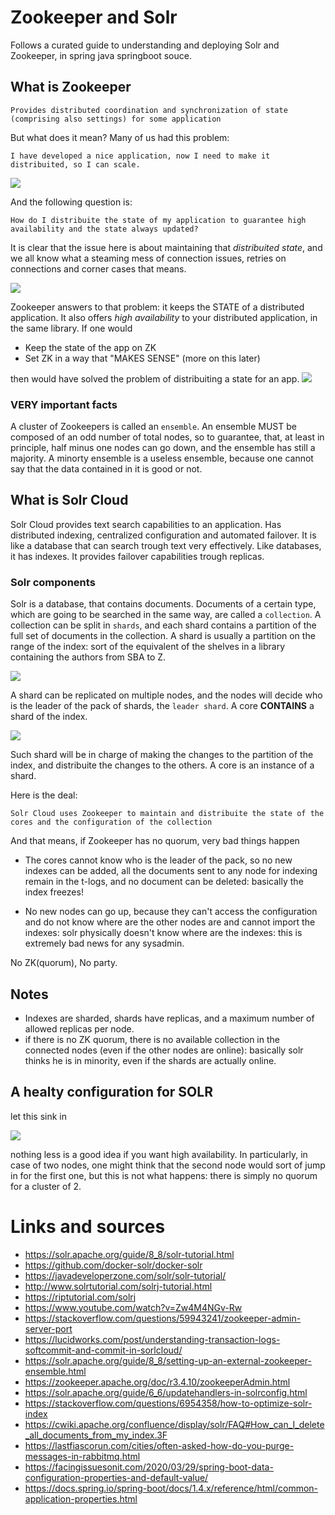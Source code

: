 # Zookeeper and Solr

Follows a curated guide to understanding and deploying Solr and Zookeeper, in spring java springboot souce.

## What is Zookeeper

```Provides distributed coordination and synchronization of state (comprising also settings) for some application```

But what does it mean? Many of us had this problem: 

```I have developed a nice application, now I need to make it distribuited, so I can scale.```

![](diagrams/out/apps-with-state.png)

And the following question is: 

```How do I distribuite the state of my application to guarantee high availability and the state always updated?```

It is clear that the issue here is about maintaining that _distribuited state_, and we all know what a steaming mess of connection issues, retries on connections and corner cases that means.

![](diagrams/out/apps-with-state-no-zk.png)

Zookeeper answers to that problem:  it keeps the STATE of a distributed application. It also offers _high availability_ to your distributed application, in the same library. If one would

- Keep the state of the app on ZK
- Set ZK in a way that "MAKES SENSE" (more on this later)

then would have solved the problem of distribuiting a state for an app.
![](diagrams/out/apps-with-state-zk.png)

### VERY important facts

A cluster of Zookeepers is called an ```ensemble```. An ensemble MUST be composed of an odd number of total nodes, so to guarantee, that, at least in principle, half minus one nodes can go down, and the ensemble has still a majority. A minorty ensemble is a useless ensemble, because one cannot say that the data contained in it is good or not.

## What is Solr Cloud

Solr Cloud provides text search capabilities to an application. Has distributed indexing, centralized configuration and automated failover. It is like a database that can search trough text very effectively. Like databases, it has indexes. It provides failover capabilities trough replicas.

### Solr components

Solr is a database, that contains documents. Documents of a certain type, which are going to be searched in the same way, are called a ```collection```.
A collection can be split in ```shards```, and each shard contains a partition of the full set of documents in the collection. A shard is usually
a partition on the range of the index: sort of the equivalent of the shelves
in a library containing the authors from SBA to Z. 

![](diagrams/out/solr-cloud-logical.png)

A shard can be replicated on multiple nodes, and the nodes will decide
who is the leader of the pack of shards, the ```leader shard```. A core **CONTAINS** a shard of the index.

![](diagrams/out/solr-cloud-physical.png)

Such shard will be in charge of making the changes to the partition of the index, and distribuite the changes to the others. A core is an instance of a shard.

Here is the deal:

```Solr Cloud uses Zookeeper to maintain and distribuite the state of the cores and the configuration of the collection```

And that means, if Zookeeper has no quorum, very bad things happen

- The cores cannot know who is the leader of the pack, so no new indexes can be added, all the documents sent to any node for indexing remain in the t-logs, and no document can be deleted: basically the index freezes!

- No new nodes can go up, because they can't access the configuration and do not know where are the other nodes are and cannot import the indexes: solr physically doesn't know where are the indexes: this is extremely bad news for any sysadmin.

No ZK(quorum), No party.

## Notes
- Indexes are sharded, shards have replicas, and a maximum number of allowed replicas per node.
- if there is no ZK quorum, there is no available collection in the connected nodes (even if the other nodes are online): basically solr thinks he is in minority, even if the shards are actually online.

## A healty configuration for SOLR

let this sink in

![](diagrams/out/healty-solr.png)

 nothing less is a good idea if you want high availability. In particularly, in case of two nodes, one might think that the second node would sort of jump in for the first one, but this is not what happens: there is simply no quorum for a cluster of 2.


# Links and sources
- https://solr.apache.org/guide/8_8/solr-tutorial.html
- https://github.com/docker-solr/docker-solr
- https://javadeveloperzone.com/solr/solr-tutorial/
- http://www.solrtutorial.com/solrj-tutorial.html
- https://riptutorial.com/solrj
- https://www.youtube.com/watch?v=Zw4M4NGv-Rw
- https://stackoverflow.com/questions/59943241/zookeeper-admin-server-port
- https://lucidworks.com/post/understanding-transaction-logs-softcommit-and-commit-in-sorlcloud/
- https://solr.apache.org/guide/8_8/setting-up-an-external-zookeeper-ensemble.html
- https://zookeeper.apache.org/doc/r3.4.10/zookeeperAdmin.html
- https://solr.apache.org/guide/6_6/updatehandlers-in-solrconfig.html
- https://stackoverflow.com/questions/6954358/how-to-optimize-solr-index
- https://cwiki.apache.org/confluence/display/solr/FAQ#How_can_I_delete_all_documents_from_my_index.3F
- https://lastfiascorun.com/cities/often-asked-how-do-you-purge-messages-in-rabbitmq.html
- https://facingissuesonit.com/2020/03/29/spring-boot-data-configuration-properties-and-default-value/
- https://docs.spring.io/spring-boot/docs/1.4.x/reference/html/common-application-properties.html